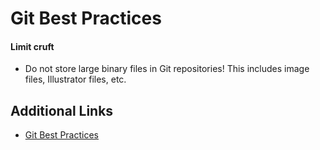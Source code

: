 # Git Best Practices

#### Limit cruft

- Do not store large binary files in Git repositories! This includes image files, Illustrator files, etc.


## Additional Links

- [Git Best Practices](https://sethrobertson.github.io/GitBestPractices/)
